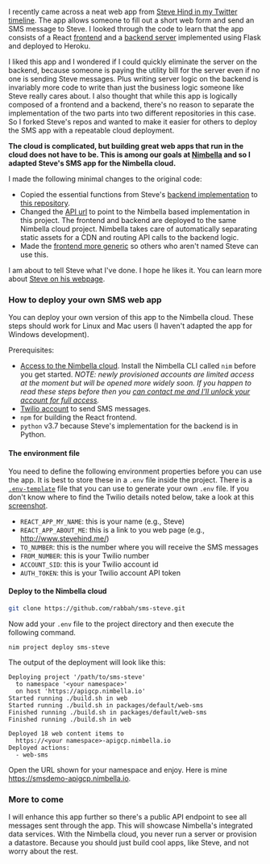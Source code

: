 I recently came across a neat web app from [Steve Hind in my Twitter timeline](https://twitter.com/stevehind/status/1219848287613669377?s=20).
The app allows someone to fill out a short web form and send an SMS message to Steve.
I looked through the code to learn that the app consists of a React
[frontend](https://github.com/stevehind/sms-steve) and a [backend
server](https://github.com/stevehind/sms-steve-server)
implemented using Flask and deployed to Heroku.

<!--p align="c">
  <a href="https://twitter.com/stevehind/status/1219848287613669377?s=20">
    <img src="./docs/sms-steve-twitter.png" width="35%">
  </a>
</p-->

I liked this app and I wondered if I could quickly eliminate the
server on the backend, because someone is paying the utility bill for
the server even if no one is sending Steve messages. Plus writing
server logic on the backend is invariably more code to write than just the
business logic someone like Steve really cares about. I also thought
that while this app is logically composed of a frontend and a backend,
there's no reason to separate the implementation of the two parts into
two different repositories in this case. So I forked Steve's repos and
wanted to make it easier for others to deploy the SMS app with a
repeatable cloud deployment.

**The cloud is complicated, but building great web apps that run in the
cloud does not have to be. This is among our goals at
[Nimbella](https://nimbella.com) and so I adapted Steve's SMS app for the
Nimbella cloud.**

I made the following minimal changes to the original code:
- Copied the essential functions from Steve's [backend implementation](https://github.com/stevehind/sms-steve-server) to [this repository](./packages/default/web-sms).
- Changed the [API url](https://github.com/rabbah/sms-steve/blob/b3a8c9d3689b2eef98c84c42c2446ead2b06ce2e/src/api.js#L3) to point to the Nimbella based implementation in this project. The frontend and backend are deployed to the same Nimbella cloud project. Nimbella takes care of automatically separating static assets for a CDN and routing API calls to the backend logic.
- Made the [frontend more generic](https://github.com/rabbah/sms-steve/commit/f748db79401bdd2b2dec3acf422ba9d6bad17b1f) so others who aren't named Steve can use this.

I am about to tell Steve what I've done. I hope he likes it. You can learn more about [Steve on his webpage](http://www.stevehind.me/).

### How to deploy your own SMS web app

You can deploy your own version of this app to the Nimbella cloud.
These steps should work for Linux and Mac users (I haven't adapted the app for Windows development).

Prerequisites:
- [Access to the Nimbella cloud](https://nimbella-apigcp.nimbella.io). Install the Nimbella CLI called `nim` before you get started.
  _NOTE: newly provisioned accounts are limited access at the moment but will be opened more widely soon. If you happen to read these steps before then you <a href="mailto:rr@nimbella.com">can contact me and I'll unlock your account for full access</a>._
- [Twilio account](https://twilio.com) to send SMS messages.
- `npm` for building the React frontend.
- `python` v3.7 because Steve's implementation for the backend is in Python.

#### The environment file

You need to define the following environment properties before you can use the app. It is best to store these in a `.env` file inside the project.
There is a [`.env-template`](.env-template) file that you can use to generate your own `.env` file.
If you don't know where to find the Twilio details noted below, take a look at this [screenshot](docs/twilio-dash.png).

- `REACT_APP_MY_NAME`: this is your name (e.g., Steve)
- `REACT_APP_ABOUT_ME`: this is a link to you web page (e.g., http://www.stevehind.me/)
- `TO_NUMBER`: this is the number where you will receive the SMS messages
- `FROM_NUMBER`: this is your Twilio number
- `ACCOUNT_SID`: this is your Twilio account id
- `AUTH_TOKEN`: this is your Twilio account API token

#### Deploy to the Nimbella cloud

```bash
git clone https://github.com/rabbah/sms-steve.git
```
Now add your `.env` file to the project directory and then execute the following command.
```
nim project deploy sms-steve
```

The output of the deployment will look like this:
```
Deploying project '/path/to/sms-steve'
  to namespace '<your namespace>'
  on host 'https://apigcp.nimbella.io'
Started running ./build.sh in web
Started running ./build.sh in packages/default/web-sms
Finished running ./build.sh in packages/default/web-sms
Finished running ./build.sh in web

Deployed 18 web content items to
  https://<your namespace>-apigcp.nimbella.io
Deployed actions:
  - web-sms
```

Open the URL shown for your namespace and enjoy.
Here is mine https://smsdemo-apigcp.nimbella.io.

### More to come

I will enhance this app further so there's a public API endpoint to
see all messages sent through the app. This will showcase Nimbella's
integrated data services. With the Nimbella cloud, you never run a
server or provision a datastore. Because you should just build cool
apps, like Steve, and not worry about the rest.

